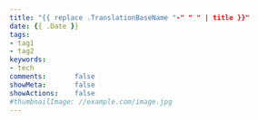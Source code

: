 ```yaml
---
title: "{{ replace .TranslationBaseName "-" " " | title }}"
date: {{ .Date }}
tags:
- tag1
- tag2
keywords:
- tech
comments:       false
showMeta:       false
showActions:    false
#thumbnailImage: //example.com/image.jpg
---
```


